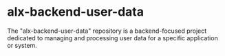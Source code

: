 # alx-backend-user-data
The "alx-backend-user-data" repository is a backend-focused project dedicated to managing and processing user data for a specific application or system.
